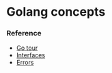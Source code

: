 # Golang concepts

### Reference

- [Go tour](https://tour.golang.org/)
- [Interfaces](https://medium.com/golangspec/interfaces-in-go-part-i-4ae53a97479c)
- [Errors](https://medium.com/@sebdah/go-best-practices-error-handling-2d15e1f0c5ee)
